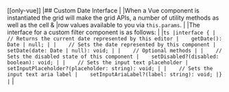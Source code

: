 [[only-vue]]
|## Custom Date Interface
|
|When a Vue component is instantiated the grid will make the grid APIs, a number of utility methods as well as the cell &
|row values available to you via `this.params`.
|
|The interface for a custom filter component is as follows:
|
|```ts
|interface {
|    // Returns the current date represented by this editor
|    getDate(): Date | null;
|
|    // Sets the date represented by this component
|    setDate(date: Date | null): void;
|
|    // Optional methods
|
|    // Sets the disabled state of this component
|    setDisabled?(disabled: boolean): void;
|
|    // Sets the input text placeholder
|    setInputPlaceholder?(placeholder: string): void;
|
|    // Sets the input text aria label
|    setInputAriaLabel?(label: string): void;
|}
|```
|
